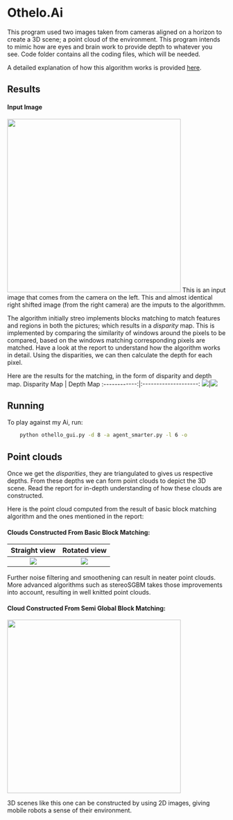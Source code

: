 # Othelo.Ai
This program used two images taken from cameras aligned on a horizon to create a 3D scene; a point cloud of the environment. This program intends to mimic how are eyes and brain work to provide depth to whatever you see.
Code folder contains all the coding files, which will be needed.

A detailed explanation of how this algorithm works is provided <a href="./Point-Clouds_from_StereoImages_report.pdf">here</a>.

## Results

<h4>Input Image</h4>
<img src="Code/img0.png" width=400>
This is an input image that comes from the camera on the left. This and almost identical right shifted image (from the right camera) are the imputs to the algorithmm.


The algorithm initially streo implements blocks matching to match features and regions in both the pictures; which results in a *disparity* map. This is implemented by comparing the similarity of windows around the pixels to be compared, based on the windows matching corresponding pixels are matched. Have a look at the report to understand how the algorithm works in detail.
Using the disparities, we can then calculate the depth for each pixel.


Here are the results for the matching, in the form of disparity and depth map.
Disparity Map | Depth Map
:------------:|:--------------------:
![](Results/Disparity_map.png)|![](Results/Depth_map.png)
## Running
To play against my Ai, run:
```bash
    python othello_gui.py -d 8 -a agent_smarter.py -l 6 -o 
```

## Point clouds 
Once we get the *disparities*, they are triangulated to gives us respective depths. From these depths we can form point clouds to depict the 3D scene. Read the report for in-depth understanding of how these clouds are constructed.

Here is the point cloud computed from the result of basic block matching algorithm and the ones mentioned in the report:
<h4>Clouds Constructed From Basic Block Matching:</h4>

Straight view | Rotated view
:------------:|:--------------------:
![](Results/PointCloud.png)|![](Results/PointCloud2.png)


Further noise filtering and smoothening can result in neater point clouds. More advanced algorithms such as stereoSGBM takes those improvements into account, resulting in well knitted point clouds.

<h4>Cloud Constructed From Semi Global Block Matching:</h4>


<img src="Results/SGBM.gif" width=400>


3D scenes like this one can be constructed by using 2D images, giving mobile robots a sense of their environment. 
